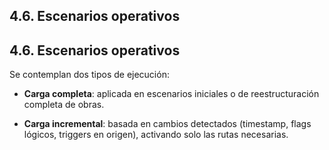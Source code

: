 ## 4.6. Escenarios operativos

## 4.6. Escenarios operativos

Se contemplan dos tipos de ejecución:

- **Carga completa**: aplicada en escenarios iniciales o de reestructuración completa de obras.

- **Carga incremental**: basada en cambios detectados (timestamp, flags lógicos, triggers en origen), activando solo las rutas necesarias.
